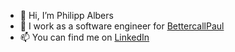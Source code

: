 - 👋 Hi, I’m Philipp Albers
- 💼 I work as a software engineer for [BettercallPaul](https://www.bcxp.de)
- 📫 You can find me on [LinkedIn](https://www.linkedin.com/in/philipp-albers-295748241/)


<!---
lipflip010/lipflip010 is a ✨ special ✨ repository because its `README.md` (this file) appears on your GitHub profile.
You can click the Preview link to take a look at your changes.
--->
